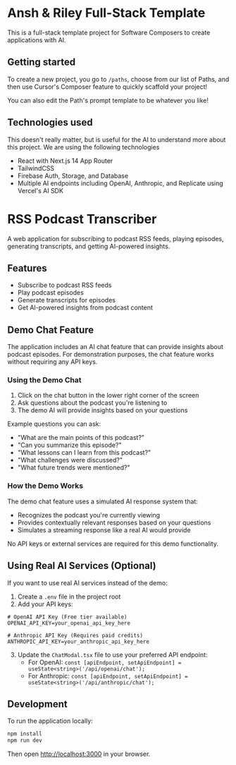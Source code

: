 # Ansh & Riley Full-Stack Template

This is a full-stack template project for Software Composers to create  applications with AI.

## Getting started
To create a new project, you go to `/paths`, choose from our list of Paths, and then use Cursor's Composer feature to quickly scaffold your project!

You can also edit the Path's prompt template to be whatever you like!

## Technologies used
This doesn't really matter, but is useful for the AI to understand more about this project. We are using the following technologies
- React with Next.js 14 App Router
- TailwindCSS
- Firebase Auth, Storage, and Database
- Multiple AI endpoints including OpenAI, Anthropic, and Replicate using Vercel's AI SDK

# RSS Podcast Transcriber

A web application for subscribing to podcast RSS feeds, playing episodes, generating transcripts, and getting AI-powered insights.

## Features

- Subscribe to podcast RSS feeds
- Play podcast episodes
- Generate transcripts for episodes
- Get AI-powered insights from podcast content

## Demo Chat Feature

The application includes an AI chat feature that can provide insights about podcast episodes. For demonstration purposes, the chat feature works without requiring any API keys.

### Using the Demo Chat

1. Click on the chat button in the lower right corner of the screen
2. Ask questions about the podcast you're listening to
3. The demo AI will provide insights based on your questions

Example questions you can ask:
- "What are the main points of this podcast?"
- "Can you summarize this episode?"
- "What lessons can I learn from this podcast?"
- "What challenges were discussed?"
- "What future trends were mentioned?"

### How the Demo Works

The demo chat feature uses a simulated AI response system that:
- Recognizes the podcast you're currently viewing
- Provides contextually relevant responses based on your questions
- Simulates a streaming response like a real AI would provide

No API keys or external services are required for this demo functionality.

## Using Real AI Services (Optional)

If you want to use real AI services instead of the demo:

1. Create a `.env` file in the project root
2. Add your API keys:

```
# OpenAI API Key (Free tier available)
OPENAI_API_KEY=your_openai_api_key_here

# Anthropic API Key (Requires paid credits)
ANTHROPIC_API_KEY=your_anthropic_api_key_here
```

3. Update the `ChatModal.tsx` file to use your preferred API endpoint:
   - For OpenAI: `const [apiEndpoint, setApiEndpoint] = useState<string>('/api/openai/chat');`
   - For Anthropic: `const [apiEndpoint, setApiEndpoint] = useState<string>('/api/anthropic/chat');`

## Development

To run the application locally:

```bash
npm install
npm run dev
```

Then open [http://localhost:3000](http://localhost:3000) in your browser.